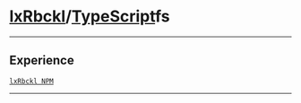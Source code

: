# [lxRbckl](https://github.com/lxRbckl/lxRbckl/tree/main)/[TypeScript](https://github.com/lxRbckl/lxRbckl/tree/main/TypeScript)fs

---

## Experience
[`lxRbckl NPM`](https://github.com/lxRbckl/lxRbckl/blob/NPM/README.md)

---
